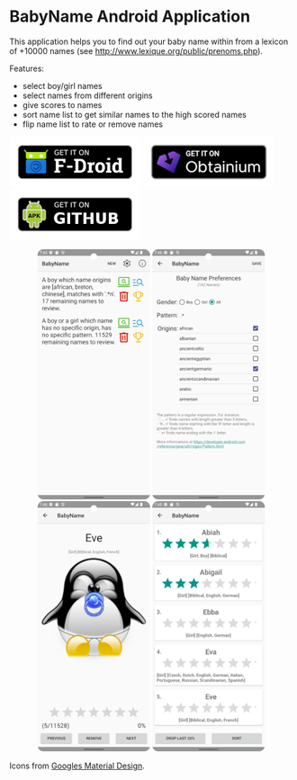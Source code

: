 # BabyName Android Application

This application helps you to find out your baby name within from a lexicon of +10000 names (see http://www.lexique.org/public/prenoms.php).

Features:

* select boy/girl names
* select names from different origins
* give scores to names
* sort name list to get similar names to the high scored names
* flip name list to rate or remove names

[<img src="fdroid.png" alt="Get it on F-Droid" height="90">](https://f-droid.org/repository/browse/?fdid=fr.hnit.babyname)
[<img src="obtainium.png" alt="Get it on Obtainium" height="90">](https://apps.obtainium.imranr.dev/redirect?r=obtainium://app/%7B%22id%22%3A%22fr.hnit.babyname%22%2C%22url%22%3A%22https%3A%2F%2Fgithub.com%2Fmdecorde%2FBABYNAME%22%2C%22author%22%3A%22mdecorde%22%2C%22name%22%3A%22BabyName%22%2C%22preferredApkIndex%22%3A0%2C%22additionalSettings%22%3A%22%7B%5C%22includePrereleases%5C%22%3Afalse%2C%5C%22fallbackToOlderReleases%5C%22%3Atrue%2C%5C%22filterReleaseTitlesByRegEx%5C%22%3A%5C%22%5C%22%2C%5C%22filterReleaseNotesByRegEx%5C%22%3A%5C%22%5C%22%2C%5C%22verifyLatestTag%5C%22%3Afalse%2C%5C%22sortMethodChoice%5C%22%3A%5C%22date%5C%22%2C%5C%22useLatestAssetDateAsReleaseDate%5C%22%3Afalse%2C%5C%22releaseTitleAsVersion%5C%22%3Afalse%2C%5C%22trackOnly%5C%22%3Afalse%2C%5C%22versionExtractionRegEx%5C%22%3A%5C%22%5C%22%2C%5C%22matchGroupToUse%5C%22%3A%5C%22%5C%22%2C%5C%22versionDetection%5C%22%3Atrue%2C%5C%22releaseDateAsVersion%5C%22%3Afalse%2C%5C%22useVersionCodeAsOSVersion%5C%22%3Afalse%2C%5C%22apkFilterRegEx%5C%22%3A%5C%22%5C%22%2C%5C%22invertAPKFilter%5C%22%3Afalse%2C%5C%22autoApkFilterByArch%5C%22%3Atrue%2C%5C%22appName%5C%22%3A%5C%22%5C%22%2C%5C%22appAuthor%5C%22%3A%5C%22%5C%22%2C%5C%22shizukuPretendToBeGooglePlay%5C%22%3Afalse%2C%5C%22allowInsecure%5C%22%3Afalse%2C%5C%22exemptFromBackgroundUpdates%5C%22%3Afalse%2C%5C%22skipUpdateNotifications%5C%22%3Afalse%2C%5C%22about%5C%22%3A%5C%22%5C%22%2C%5C%22refreshBeforeDownload%5C%22%3Afalse%7D%22%2C%22overrideSource%22%3Anull%7D)
[<img src="apk.png" alt="Get it on GitHub" height="90">](https://github.com/mdecorde/BABYNAME/releases)

<p align="center">
<img src="metadata/en-US/images/phoneScreenshots/main_screen.png" width="200"> <img src="metadata/en-US/images/phoneScreenshots/edit_screen.png" width="200"> <img src="metadata/en-US/images/phoneScreenshots/flip_search_screen.png" width="200"> <img src="metadata/en-US/images/phoneScreenshots/scroll_search_screen.png" width="200">
</p>

Icons from [Googles Material Design](https://fonts.google.com/icons).
